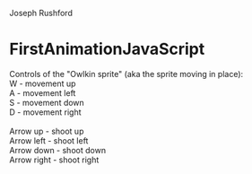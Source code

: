 Joseph Rushford
# FirstAnimationJavaScript

Controls of the "Owlkin sprite" (aka the sprite moving in place):\
W - movement up\
A - movement left\
S - movement down\
D - movement right\
\
Arrow up - shoot up\
Arrow left - shoot left\
Arrow down - shoot down\
Arrow right - shoot right
